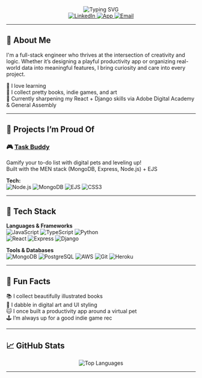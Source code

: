 <!-- Centered rainbow name banner (optional SVG animation) -->
<div align="center">
  <img src="https://readme-typing-svg.demolab.com?font=Fira+Code&weight=500&pause=1000&center=true&vCenter=true&width=435&lines=Hi+there%2C+I'm+Regina!;Full-Stack+Engineer+%7C+Pet+App+Maker+%7C+Book+Collector" alt="Typing SVG" />
</div>

<div align="center">
  <a href="https://www.linkedin.com/in/reginatam/">
    <img src="https://img.shields.io/badge/-LinkedIn-blue?style=for-the-badge&logo=linkedin&logoColor=white" alt="LinkedIn">
  </a>
  <a href="https://task-buddy-app-9018ca12f5dd.herokuapp.com/">
    <img src="https://img.shields.io/badge/-My%20App-8A2BE2?style=for-the-badge&logo=heroku&logoColor=white" alt="App">
  </a>
  <a href="mailto:Reginatam429@gmail.com">
    <img src="https://img.shields.io/badge/-Email-D14836?style=for-the-badge&logo=gmail&logoColor=white" alt="Email">
  </a>
</div>

---

## 🐾 About Me

I'm a full-stack engineer who thrives at the intersection of creativity and logic. Whether it’s designing a playful productivity app or organizing real-world data into meaningful features, I bring curiosity and care into every project.

🧠 I love learning  
🎨 I collect pretty books, indie games, and art  
🌱 Currently sharpening my React + Django skills via Adobe Digital Academy & General Assembly

---

## 🚀 Projects I’m Proud Of

### 🎮 [Task Buddy](https://task-buddy-app-9018ca12f5dd.herokuapp.com/)
Gamify your to-do list with digital pets and leveling up!  
Built with the MEN stack (MongoDB, Express, Node.js) + EJS

**Tech:**  
![Node.js](https://img.shields.io/badge/-Node.js-339933?style=flat-square&logo=node.js&logoColor=white)
![MongoDB](https://img.shields.io/badge/-MongoDB-47A248?style=flat-square&logo=mongodb&logoColor=white)
![EJS](https://img.shields.io/badge/-EJS-101010?style=flat-square&logo=javascript&logoColor=white)
![CSS3](https://img.shields.io/badge/-CSS3-1572B6?style=flat-square&logo=css3)

---

## 🧰 Tech Stack

**Languages & Frameworks**  
![JavaScript](https://img.shields.io/badge/-JavaScript-F7DF1E?style=flat-square&logo=javascript&logoColor=black)
![TypeScript](https://img.shields.io/badge/-TypeScript-3178C6?style=flat-square&logo=typescript)
![Python](https://img.shields.io/badge/-Python-3776AB?style=flat-square&logo=python&logoColor=white)  
![React](https://img.shields.io/badge/-React-61DAFB?style=flat-square&logo=react&logoColor=black)
![Express](https://img.shields.io/badge/-Express-000000?style=flat-square&logo=express)
![Django](https://img.shields.io/badge/-Django-092E20?style=flat-square&logo=django)

**Tools & Databases**  
![MongoDB](https://img.shields.io/badge/-MongoDB-47A248?style=flat-square&logo=mongodb)
![PostgreSQL](https://img.shields.io/badge/-PostgreSQL-336791?style=flat-square&logo=postgresql)
![AWS](https://img.shields.io/badge/-AWS-232F3E?style=flat-square&logo=amazonaws)
![Git](https://img.shields.io/badge/-Git-F05032?style=flat-square&logo=git)
![Heroku](https://img.shields.io/badge/-Heroku-430098?style=flat-square&logo=heroku)

---

## 💖 Fun Facts

📚 I collect beautifully illustrated books  
🎨 I dabble in digital art and UI styling  
🐱 I once built a productivity app around a virtual pet  
🕹️ I’m always up for a good indie game rec

---

## 📈 GitHub Stats

<div align="center">
  <img src="https://github-readme-stats.vercel.app/api/top-langs/?username=Reginatam429&layout=compact&theme=tokyonight&hide_border=true" alt="Top Languages" />
</div>

---

<!-- Add a footer wave graphic if desired -->
<!-- <img src="https://capsule-render.vercel.app/api?type=waving&color=gradient&height=100&section=footer"/> -->
